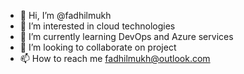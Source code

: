 - 👋 Hi, I’m @fadhilmukh
- 👀 I’m interested in cloud technologies
- 🌱 I’m currently learning DevOps and Azure services
- 💞️ I’m looking to collaborate on project
- 📫 How to reach me fadhilmukh@outlook.com

<!---
fadhilmukh/fadhilmukh is a ✨ special ✨ repository because its `README.md` (this file) appears on your GitHub profile.
You can click the Preview link to take a look at your changes.
--->
